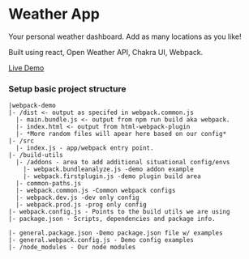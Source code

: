 # Weather App

Your personal weather dashboard. Add as many locations as you like!

Built using react, Open Weather API, Chakra UI, Webpack.

[Live Demo]()

### Setup basic project structure

    |webpack-demo
    |- /dist <- output as specifed in webpack.common.js
      |- main.bundle.js <- output from npm run build aka webpack.
      |- index.html <- output from html-webpack-plugin
      |- *More random files will apear here based on our config*
    |- /src
      |- index.js - app/webpack entry point.
    |- /build-utils
      |- /addons - area to add additional situational config/envs
        |- webpack.bundleanalyze.js -demo addon example
        |- webpack.firstplugin.js -demo plugin build area
      |- common-paths.js
      |- webpack.common.js -Common webpack configs
      |- webpack.dev.js -dev only config
      |- webpack.prod.js -prog only config
    |- webpack.config.js - Points to the build utils we are using
    |- package.json - Scripts, dependencies and package info.

    |- general.package.json -Demo package.json file w/ examples
    |- general.webpack.config.js - Demo config examples
    |- /node_modules - Our node modules
